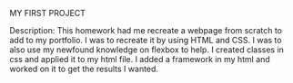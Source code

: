 MY FIRST PROJECT    

Description: This homework had me recreate a webpage from scratch to add to my portfolio. I was to recreate it by using HTML and CSS.
I was to also use my newfound knowledge on flexbox to help. I created classes in css and applied it to my html file. I added a framework in my html and worked on it to get the results I wanted. 


